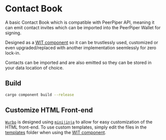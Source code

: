 # Contact Book

A basic Contact Book which is compatible with PeerPiper API, meaning it can emit contact invites which can be imported into the PeerPiper Wallet for signing.

Designed as a [WIT component]() so it can be trustlessly used, customized or even upgraded/replaced with another implementation seemlessly for zero lock-in.

Contacts can be imported and are also emitted so they can be stored in your data location of choice.

## Build

```bash
cargo component build --release
```

## Customize HTML Front-end

[`Wurbo`](https://github.com/DougAnderson444/wurbo) is designed using [`minijinja`](https://github.com/mitsuhiko/minijinja) to allow for easy customization of the HTML front-end. To use custom templates, simply edit the files in the [templates](./demo/src/libtemplates/) folder when using the [WIT component](https://component-model.bytecodealliance.org/introduction.html).

